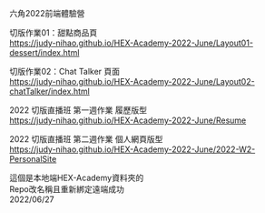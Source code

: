 六角2022前端體驗營
  
切版作業01：甜點商品頁  
https://judy-nihao.github.io/HEX-Academy-2022-June/Layout01-dessert/index.html  
  
切版作業02：Chat Talker 頁面  
https://judy-nihao.github.io/HEX-Academy-2022-June/Layout02-chatTalker/index.html    
   
2022 切版直播班 第一週作業 履歷版型  
https://judy-nihao.github.io/HEX-Academy-2022-June/Resume  

2022 切版直播班 第二週作業 個人網頁版型  
https://judy-nihao.github.io/HEX-Academy-2022-June/2022-W2-PersonalSite

這個是本地端HEX-Academy資料夾的  
Repo改名稱且重新綁定遠端成功  
2022/06/27
